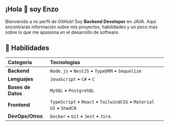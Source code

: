 ## ¡Hola 👋 soy Enzo

Bienvenido a mi perfil de GitHub! Soy **Backend Developer** en JAVA.
Aquí encontrarás información sobre mis proyectos, habilidades y un poco más sobre lo que me apasiona en el desarrollo de software.

## 🚀 Habilidades

| Categoría | Tecnologías |
| :--- | :--- |
| **Backend** | `Node.js` • `NestJS` • `TypeORM` • `Sequelize` |
| **Lenguajes** | `JavaScript` • `C#` • `C` |
| **Bases de Datos** | `MySQL` • `PostgreSQL` |
| **Frontend** | `TypeScript` • `React` • `TailwindCSS` • `Material UI` • `ShadCN` |
| **DevOps/Otros** | `Docker` • `Git` • `Jest` • `Jira` |
